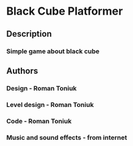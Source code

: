 # Black Cube Platformer

## Description

### Simple game about black cube

## Authors

### Design - Roman Toniuk
### Level design - Roman Toniuk
### Code - Roman Toniuk
### Music and sound effects - from internet
